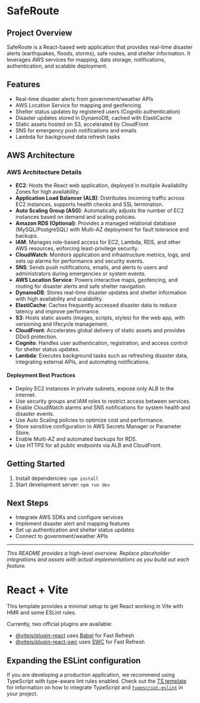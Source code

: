 # SafeRoute

## Project Overview
SafeRoute is a React-based web application that provides real-time disaster alerts (earthquakes, floods, storms), safe routes, and shelter information. It leverages AWS services for mapping, data storage, notifications, authentication, and scalable deployment.

## Features
- Real-time disaster alerts from government/weather APIs
- AWS Location Service for mapping and geofencing
- Shelter status updates by registered users (Cognito authentication)
- Disaster updates stored in DynamoDB, cached with ElastiCache
- Static assets hosted on S3, accelerated by CloudFront
- SNS for emergency push notifications and emails
- Lambda for background data refresh tasks

## AWS Architecture

### AWS Architecture Details

- **EC2**: Hosts the React web application, deployed in multiple Availability Zones for high availability.
- **Application Load Balancer (ALB)**: Distributes incoming traffic across EC2 instances, supports health checks and SSL termination.
- **Auto Scaling Group (ASG)**: Automatically adjusts the number of EC2 instances based on demand and scaling policies.
- **Amazon RDS (Optional)**: Provides a managed relational database (MySQL/PostgreSQL) with Multi-AZ deployment for fault tolerance and backups.
- **IAM**: Manages role-based access for EC2, Lambda, RDS, and other AWS resources, enforcing least-privilege security.
- **CloudWatch**: Monitors application and infrastructure metrics, logs, and sets up alarms for performance and security events.
- **SNS**: Sends push notifications, emails, and alerts to users and administrators during emergencies or system events.
- **AWS Location Service**: Powers interactive maps, geofencing, and routing for disaster alerts and safe shelter navigation.
- **DynamoDB**: Stores real-time disaster updates and shelter information with high availability and scalability.
- **ElastiCache**: Caches frequently accessed disaster data to reduce latency and improve performance.
- **S3**: Hosts static assets (images, scripts, styles) for the web app, with versioning and lifecycle management.
- **CloudFront**: Accelerates global delivery of static assets and provides DDoS protection.
- **Cognito**: Handles user authentication, registration, and access control for shelter status updates.
- **Lambda**: Executes background tasks such as refreshing disaster data, integrating external APIs, and automating notifications.

#### Deployment Best Practices
- Deploy EC2 instances in private subnets, expose only ALB to the internet.
- Use security groups and IAM roles to restrict access between services.
- Enable CloudWatch alarms and SNS notifications for system health and disaster events.
- Use Auto Scaling policies to optimize cost and performance.
- Store sensitive configuration in AWS Secrets Manager or Parameter Store.
- Enable Multi-AZ and automated backups for RDS.
- Use HTTPS for all public endpoints via ALB and CloudFront.


## Getting Started
1. Install dependencies: `npm install`
2. Start development server: `npm run dev`

## Next Steps
- Integrate AWS SDKs and configure services
- Implement disaster alert and mapping features
- Set up authentication and shelter status updates
- Connect to government/weather APIs

---

*This README provides a high-level overview. Replace placeholder integrations and assets with actual implementations as you build out each feature.*
# React + Vite

This template provides a minimal setup to get React working in Vite with HMR and some ESLint rules.

Currently, two official plugins are available:

- [@vitejs/plugin-react](https://github.com/vitejs/vite-plugin-react/blob/main/packages/plugin-react) uses [Babel](https://babeljs.io/) for Fast Refresh
- [@vitejs/plugin-react-swc](https://github.com/vitejs/vite-plugin-react/blob/main/packages/plugin-react-swc) uses [SWC](https://swc.rs/) for Fast Refresh

## Expanding the ESLint configuration

If you are developing a production application, we recommend using TypeScript with type-aware lint rules enabled. Check out the [TS template](https://github.com/vitejs/vite/tree/main/packages/create-vite/template-react-ts) for information on how to integrate TypeScript and [`typescript-eslint`](https://typescript-eslint.io) in your project.
